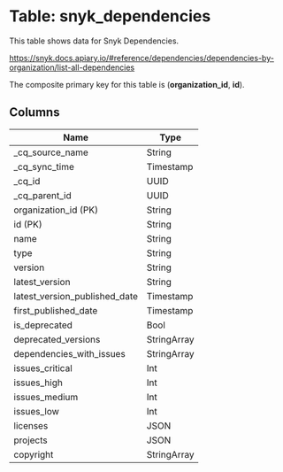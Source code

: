 # Table: snyk_dependencies

This table shows data for Snyk Dependencies.

https://snyk.docs.apiary.io/#reference/dependencies/dependencies-by-organization/list-all-dependencies

The composite primary key for this table is (**organization_id**, **id**).

## Columns

| Name          | Type          |
| ------------- | ------------- |
|_cq_source_name|String|
|_cq_sync_time|Timestamp|
|_cq_id|UUID|
|_cq_parent_id|UUID|
|organization_id (PK)|String|
|id (PK)|String|
|name|String|
|type|String|
|version|String|
|latest_version|String|
|latest_version_published_date|Timestamp|
|first_published_date|Timestamp|
|is_deprecated|Bool|
|deprecated_versions|StringArray|
|dependencies_with_issues|StringArray|
|issues_critical|Int|
|issues_high|Int|
|issues_medium|Int|
|issues_low|Int|
|licenses|JSON|
|projects|JSON|
|copyright|StringArray|